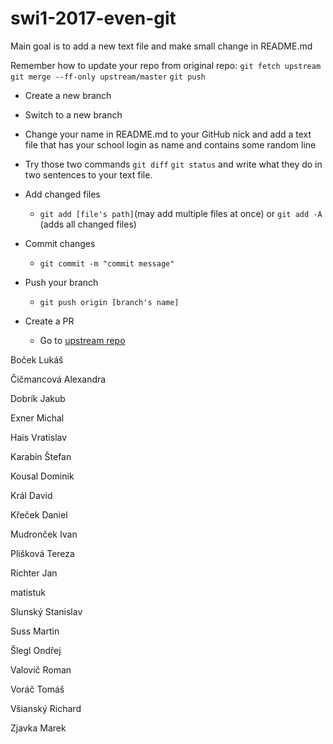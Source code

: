 # swi1-2017-even-git

Main goal is to add a new text file and make small change in README.md

Remember how to update your repo from original repo:
`git fetch upstream` 
`git merge --ff-only upstream/master`
`git push`

* Create a new branch 

* Switch to a new branch

* Change your name in README.md to your GitHub nick and add a text file that has your school login as name and contains some random line

* Try those two commands `git diff` `git status` and write what they do in two sentences to your text file. 

* Add changed files 

  * `git add [file's path]`(may add multiple files at once) or `git add -A` (adds all changed files)

* Commit changes

  * `git commit -m "commit message"`

* Push your branch

  * `git push origin [branch's name]`

* Create a PR

  * Go to [upstream repo](https://github.com/RoadToSoftwareFactory/swi1-2017-even-git) 



Boček Lukáš


Čičmancová Alexandra


Dobrík Jakub


Exner Michal


Hais Vratislav


Karabin Štefan


Kousal Dominik


Král David


Křeček Daniel


Mudronček Ivan


Plišková Tereza


Richter Jan


matistuk


Slunský Stanislav


Suss Martin


Šlegl Ondřej


Valovič Roman


Voráč Tomáš


Všianský Richard


Zjavka Marek




